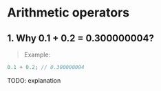 # Arithmetic operators

## 1. Why 0.1 + 0.2 = 0.300000004?

> Example:
```js
0.1 + 0.2; // 0.300000004
```

TODO: explanation


